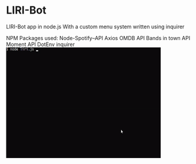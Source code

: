 # LIRI-Bot

LIRI-Bot app in node.js
With a custom menu system written using inquirer

NPM Packages used:
Node-Spotify–API
Axios
OMDB API
Bands in town API
Moment API
DotEnv
inquirer
<img src="https://github.com/Prince0fTime/LIRI-Bot/blob/master/LIRI.gif" width="420" height="300"></img>
